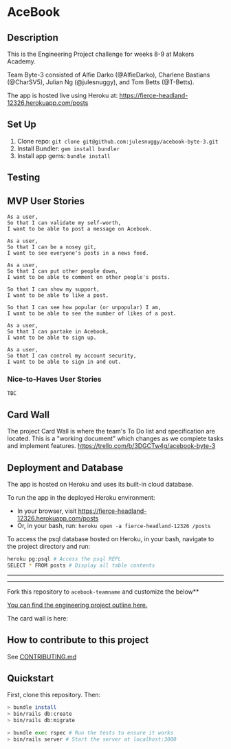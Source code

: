 # AceBook

## Description
This is the Engineering Project challenge for weeks 8-9 at Makers Academy.

Team Byte-3 consisted of Alfie Darko (@AlfieDarko), Charlene Bastians (@CharSV5), Julian Ng (@julesnuggy), and Tom Betts (@T-Betts).

The app is hosted live using Heroku at: https://fierce-headland-12326.herokuapp.com/posts

## Set Up
1. Clone repo: `git clone git@github.com:julesnuggy/acebook-byte-3.git`
2. Install Bundler: `gem install bundler`
3. Install app gems: `bundle install`

## Testing

## MVP User Stories
```
As a user,
So that I can validate my self-worth,
I want to be able to post a message on Acebook.
```

```
As a user,
So that I can be a nosey git,
I want to see everyone's posts in a news feed.
```

```
As a user,
So that I can put other people down,
I want to be able to comment on other people's posts.
```

```As a user,
So that I can show my support,
I want to be able to like a post.
```

```As a user,
So that I can see how popular (or unpopular) I am,
I want to be able to see the number of likes of a post.
```

```
As a user,
So that I can partake in Acebook,
I want to be able to sign up.
```

```
As a user,
So that I can control my account security,
I want to be able to sign in and out.
```

### Nice-to-Haves User Stories
```
TBC
```

## Card Wall
The project Card Wall is where the team's To Do list and specification are located. This is a "working document" which changes as we complete tasks and implement features.
https://trello.com/b/3DGCTw4g/acebook-byte-3

## Deployment and Database
The app is hosted on Heroku and uses its built-in cloud database.

To run the app in the deployed Heroku environment:
* In your browser, visit https://fierce-headland-12326.herokuapp.com/posts
* Or, in your bash, run: `heroku open -a fierce-headland-12326 /posts`

To access the psql database hosted on Heroku, in your bash, navigate to the
project directory and run:
```bash
heroku pg:psql # Access the psql REPL
SELECT * FROM posts # Display all table contents
```

--------------
--------------
Fork this repository to `acebook-teamname` and customize
the below**

[You can find the engineering project outline here.](https://github.com/makersacademy/course/tree/master/engineering_projects/rails)

The card wall is here: <please update>

## How to contribute to this project
See [CONTRIBUTING.md](CONTRIBUTING.md)

## Quickstart

First, clone this repository. Then:

```bash
> bundle install
> bin/rails db:create
> bin/rails db:migrate

> bundle exec rspec # Run the tests to ensure it works
> bin/rails server # Start the server at localhost:3000
```
